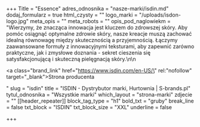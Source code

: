 +++
Title = "Essence"
adres_odnosnika = "nasze-marki/isdin.md"
dodaj_formularz = true
html_czysty = ""
logo_marki = "/uploads/isdon-logo.jpg"
meta_opis = ""
meta_robots = ""
opis_pod_naglowiekm = "Wierzymy, że znacząca innowacja jest kluczem do zdrowszej skóry. Aby pomóc osiągnąć optymalne zdrowie skóry, nasze kreacje muszą zachować idealną równowagę między skutecznością a przyjemnością. Łączymy zaawansowane formuły z innowacyjnymi teksturami, aby zapewnić zarówno praktyczne, jak i zmysłowe doznania - sekret cieszenia się satysfakcjonującą i skuteczną pielęgnacją skóry.\n\n    <p><a class=\"brand_link\" href=\"https://www.isdin.com/en-US/\" rel:\"nofollow\" target=\"_blank\">Strona producenta</a></p>"
slug = "isdin"
title = "ISDIN - Dystrybutor marki, Hurtownia | S-brands.pl"
tytul_odnosnika = "Wszystkie marki"
which_layout = "strona-marki"
zdjecie = ""
[[header_repeater]]
block_tag_type = "h1"
bold_txt = "gruby"
break_line = false
txt_block = "ISDIN"
txt_block_size = "XXL"
underline = false

+++
